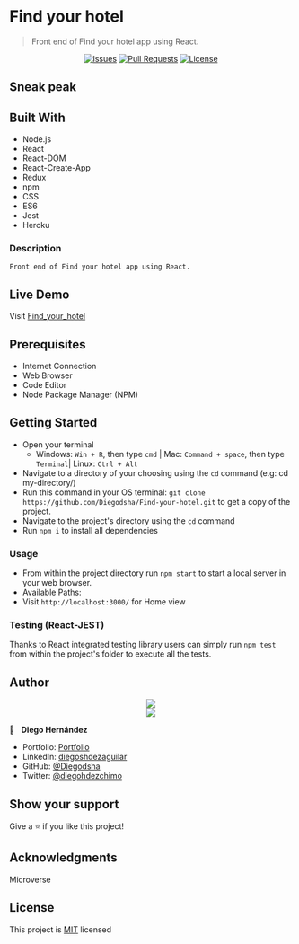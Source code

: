 # Find your hotel

>Front end of Find your hotel app using React.

<p align="center">
  <a href="https://github.com/Diegodsha/Find-your-hotel/issues">
  <img src="https://img.shields.io/github/issues-raw/Diegodsha/Find-your-hotel?style=for-the-badge"
       alt="Issues"></a>
   <a href="https://github.com/Diegodsha/Find-your-hotel/pulls">
  <img src="https://img.shields.io/github/issues-pr/Diegodsha/Find-your-hotel?style=for-the-badge"
       alt="Pull Requests"></a>
   <a href="https://github.com/Diegodsha/Find-your-hotel/blob/develop/LICENSE">
  <img src="https://img.shields.io/github/license/Diegodsha/Find-your-hotel?style=for-the-badge"
       alt="License"></a>
</p>

## Sneak peak


## Built With

- Node.js
- React
- React-DOM
- React-Create-App
- Redux
- npm
- CSS
- ES6
- Jest
- Heroku

### Description

    Front end of Find your hotel app using React.

## Live Demo

Visit [Find_your_hotel](https://Find-your-hotel-r.herokuapp.com/)

## Prerequisites

  - Internet Connection
  - Web Browser
  - Code Editor 
  - Node Package Manager (NPM)

## Getting Started

- Open your terminal 
  - Windows: `Win + R`, then type `cmd` | Mac: `Command + space`, then type `Terminal`| Linux: `Ctrl + Alt`
- Navigate to a directory of your choosing using the `cd` command (e.g: cd my-directory/)
- Run this command in your OS terminal: `git clone https://github.com/Diegodsha/Find-your-hotel.git` to get a copy of the project.
- Navigate to the project's directory using the `cd` command
- Run `npm i` to install all dependencies

### Usage

- From within the project directory run `npm start` to start a local server in your web browser.
- Available Paths:
 - Visit `http://localhost:3000/` for Home view


### Testing (React-JEST)

Thanks to React integrated testing library users can simply run `npm test` from within the project's folder to execute all the tests.


## Author
<div align="center">
<img src="https://user-images.githubusercontent.com/70416006/121233844-aff9e800-c858-11eb-99e4-d36b833d3fa9.png">
</div>
<div align="center">
<img src="https://user-images.githubusercontent.com/70416006/121235243-42e75200-c85a-11eb-967d-ea05dd5efe1f.png">
</div>

👤 &nbsp; **Diego Hernández**
- Portfolio: [Portfolio](https://dshagui.com/)
- LinkedIn: [diegoshdezaguilar](https://www.linkedin.com/in/diegoshdezaguilar/)
- GitHub: [@Diegodsha](https://github.com/Diegodsha)
- Twitter: [@diegohdezchimo](https://twitter.com/diegohdezchimo)

## Show your support

Give a ⭐️ if you like this project!

## Acknowledgments

Microverse

## License

This project is [MIT](https://github.com/Diegodsha/Find-your-hotel/blob/develop/LICENSE) licensed
